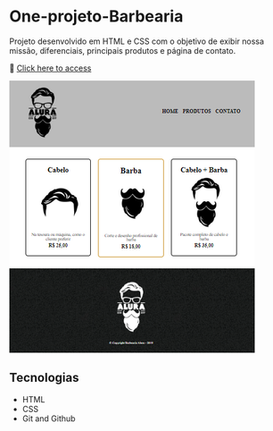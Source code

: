 # One-projeto-Barbearia

Projeto desenvolvido em HTML e CSS com o objetivo de exibir nossa missão, diferenciais, principais produtos e página de contato.

🔗 [Click here to access]()

![screenshot](README.png)

## Tecnologias

- HTML
- CSS
- Git and Github

